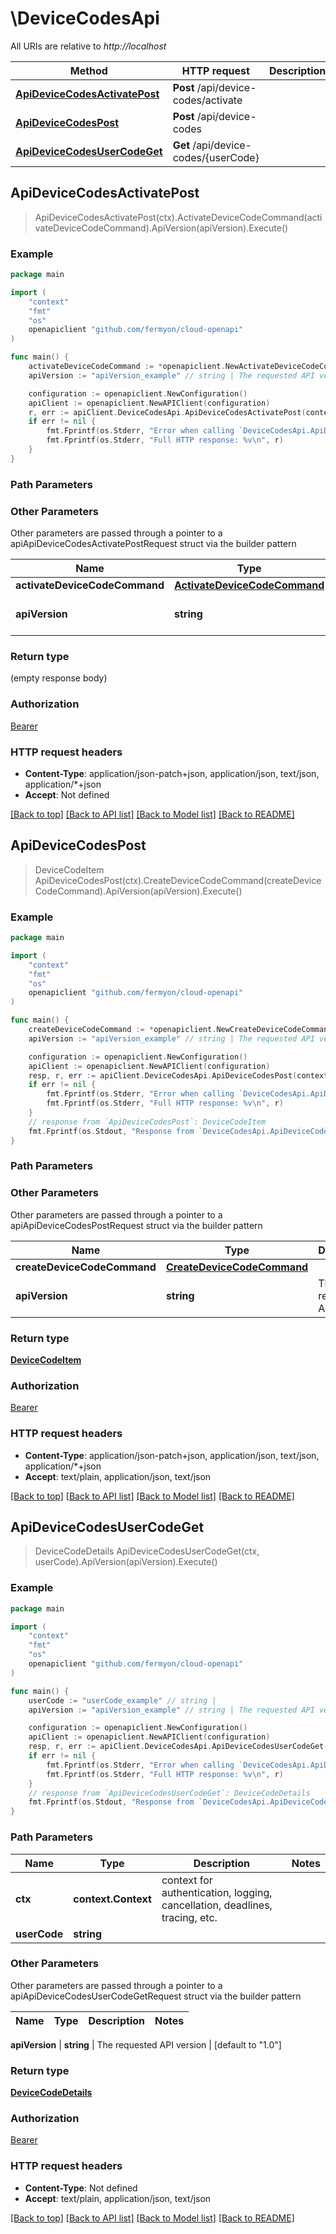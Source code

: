 # \DeviceCodesApi

All URIs are relative to *http://localhost*

Method | HTTP request | Description
------------- | ------------- | -------------
[**ApiDeviceCodesActivatePost**](DeviceCodesApi.md#ApiDeviceCodesActivatePost) | **Post** /api/device-codes/activate | 
[**ApiDeviceCodesPost**](DeviceCodesApi.md#ApiDeviceCodesPost) | **Post** /api/device-codes | 
[**ApiDeviceCodesUserCodeGet**](DeviceCodesApi.md#ApiDeviceCodesUserCodeGet) | **Get** /api/device-codes/{userCode} | 



## ApiDeviceCodesActivatePost

> ApiDeviceCodesActivatePost(ctx).ActivateDeviceCodeCommand(activateDeviceCodeCommand).ApiVersion(apiVersion).Execute()



### Example

```go
package main

import (
    "context"
    "fmt"
    "os"
    openapiclient "github.com/fermyon/cloud-openapi"
)

func main() {
    activateDeviceCodeCommand := *openapiclient.NewActivateDeviceCodeCommand("UserCode_example") // ActivateDeviceCodeCommand | 
    apiVersion := "apiVersion_example" // string | The requested API version (optional) (default to "1.0")

    configuration := openapiclient.NewConfiguration()
    apiClient := openapiclient.NewAPIClient(configuration)
    r, err := apiClient.DeviceCodesApi.ApiDeviceCodesActivatePost(context.Background()).ActivateDeviceCodeCommand(activateDeviceCodeCommand).ApiVersion(apiVersion).Execute()
    if err != nil {
        fmt.Fprintf(os.Stderr, "Error when calling `DeviceCodesApi.ApiDeviceCodesActivatePost``: %v\n", err)
        fmt.Fprintf(os.Stderr, "Full HTTP response: %v\n", r)
    }
}
```

### Path Parameters



### Other Parameters

Other parameters are passed through a pointer to a apiApiDeviceCodesActivatePostRequest struct via the builder pattern


Name | Type | Description  | Notes
------------- | ------------- | ------------- | -------------
 **activateDeviceCodeCommand** | [**ActivateDeviceCodeCommand**](ActivateDeviceCodeCommand.md) |  | 
 **apiVersion** | **string** | The requested API version | [default to &quot;1.0&quot;]

### Return type

 (empty response body)

### Authorization

[Bearer](../README.md#Bearer)

### HTTP request headers

- **Content-Type**: application/json-patch+json, application/json, text/json, application/*+json
- **Accept**: Not defined

[[Back to top]](#) [[Back to API list]](../README.md#documentation-for-api-endpoints)
[[Back to Model list]](../README.md#documentation-for-models)
[[Back to README]](../README.md)


## ApiDeviceCodesPost

> DeviceCodeItem ApiDeviceCodesPost(ctx).CreateDeviceCodeCommand(createDeviceCodeCommand).ApiVersion(apiVersion).Execute()



### Example

```go
package main

import (
    "context"
    "fmt"
    "os"
    openapiclient "github.com/fermyon/cloud-openapi"
)

func main() {
    createDeviceCodeCommand := *openapiclient.NewCreateDeviceCodeCommand("ClientId_example") // CreateDeviceCodeCommand | 
    apiVersion := "apiVersion_example" // string | The requested API version (optional) (default to "1.0")

    configuration := openapiclient.NewConfiguration()
    apiClient := openapiclient.NewAPIClient(configuration)
    resp, r, err := apiClient.DeviceCodesApi.ApiDeviceCodesPost(context.Background()).CreateDeviceCodeCommand(createDeviceCodeCommand).ApiVersion(apiVersion).Execute()
    if err != nil {
        fmt.Fprintf(os.Stderr, "Error when calling `DeviceCodesApi.ApiDeviceCodesPost``: %v\n", err)
        fmt.Fprintf(os.Stderr, "Full HTTP response: %v\n", r)
    }
    // response from `ApiDeviceCodesPost`: DeviceCodeItem
    fmt.Fprintf(os.Stdout, "Response from `DeviceCodesApi.ApiDeviceCodesPost`: %v\n", resp)
}
```

### Path Parameters



### Other Parameters

Other parameters are passed through a pointer to a apiApiDeviceCodesPostRequest struct via the builder pattern


Name | Type | Description  | Notes
------------- | ------------- | ------------- | -------------
 **createDeviceCodeCommand** | [**CreateDeviceCodeCommand**](CreateDeviceCodeCommand.md) |  | 
 **apiVersion** | **string** | The requested API version | [default to &quot;1.0&quot;]

### Return type

[**DeviceCodeItem**](DeviceCodeItem.md)

### Authorization

[Bearer](../README.md#Bearer)

### HTTP request headers

- **Content-Type**: application/json-patch+json, application/json, text/json, application/*+json
- **Accept**: text/plain, application/json, text/json

[[Back to top]](#) [[Back to API list]](../README.md#documentation-for-api-endpoints)
[[Back to Model list]](../README.md#documentation-for-models)
[[Back to README]](../README.md)


## ApiDeviceCodesUserCodeGet

> DeviceCodeDetails ApiDeviceCodesUserCodeGet(ctx, userCode).ApiVersion(apiVersion).Execute()



### Example

```go
package main

import (
    "context"
    "fmt"
    "os"
    openapiclient "github.com/fermyon/cloud-openapi"
)

func main() {
    userCode := "userCode_example" // string | 
    apiVersion := "apiVersion_example" // string | The requested API version (optional) (default to "1.0")

    configuration := openapiclient.NewConfiguration()
    apiClient := openapiclient.NewAPIClient(configuration)
    resp, r, err := apiClient.DeviceCodesApi.ApiDeviceCodesUserCodeGet(context.Background(), userCode).ApiVersion(apiVersion).Execute()
    if err != nil {
        fmt.Fprintf(os.Stderr, "Error when calling `DeviceCodesApi.ApiDeviceCodesUserCodeGet``: %v\n", err)
        fmt.Fprintf(os.Stderr, "Full HTTP response: %v\n", r)
    }
    // response from `ApiDeviceCodesUserCodeGet`: DeviceCodeDetails
    fmt.Fprintf(os.Stdout, "Response from `DeviceCodesApi.ApiDeviceCodesUserCodeGet`: %v\n", resp)
}
```

### Path Parameters


Name | Type | Description  | Notes
------------- | ------------- | ------------- | -------------
**ctx** | **context.Context** | context for authentication, logging, cancellation, deadlines, tracing, etc.
**userCode** | **string** |  | 

### Other Parameters

Other parameters are passed through a pointer to a apiApiDeviceCodesUserCodeGetRequest struct via the builder pattern


Name | Type | Description  | Notes
------------- | ------------- | ------------- | -------------

 **apiVersion** | **string** | The requested API version | [default to &quot;1.0&quot;]

### Return type

[**DeviceCodeDetails**](DeviceCodeDetails.md)

### Authorization

[Bearer](../README.md#Bearer)

### HTTP request headers

- **Content-Type**: Not defined
- **Accept**: text/plain, application/json, text/json

[[Back to top]](#) [[Back to API list]](../README.md#documentation-for-api-endpoints)
[[Back to Model list]](../README.md#documentation-for-models)
[[Back to README]](../README.md)


